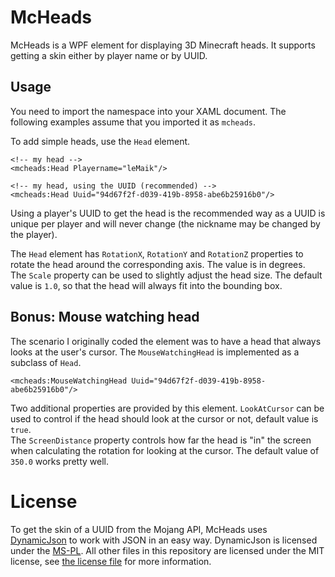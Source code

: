 # McHeads
McHeads is a WPF element for displaying 3D Minecraft heads. It supports getting a skin either by player name or by UUID.

## Usage
You need to import the namespace into your XAML document. The following examples assume that you imported it as `mcheads`.

To add simple heads, use the `Head` element.
```xaml
<!-- my head -->
<mcheads:Head Playername="leMaik"/>

<!-- my head, using the UUID (recommended) -->
<mcheads:Head Uuid="94d67f2f-d039-419b-8958-abe6b25916b0"/>
```
Using a player's UUID to get the head is the recommended way as a UUID is unique per player and will never change (the nickname may be changed by the player).

The `Head` element has `RotationX`, `RotationY` and `RotationZ` properties to rotate the head around the corresponding axis. The value is in degrees.  
The `Scale` property can be used to slightly adjust the head size. The default value is `1.0`, so that the head will always fit into the bounding box.

## Bonus: Mouse watching head
The scenario I originally coded the element was to have a head that always looks at the user's cursor. The `MouseWatchingHead` is implemented as a subclass of `Head`.

```xaml
<mcheads:MouseWatchingHead Uuid="94d67f2f-d039-419b-8958-abe6b25916b0"/>
```
Two additional properties are provided by this element. `LookAtCursor` can be used to control if the head should look at the cursor or not, default value is `true`.  
The `ScreenDistance` property controls how far the head is "in" the screen when calculating the rotation for looking at the cursor. The default value of `350.0` works pretty well.

# License
To get the skin of a UUID from the Mojang API, McHeads uses [DynamicJson][dynjson] to work with JSON in an easy way. DynamicJson is licensed under the [MS-PL][mspl]. All other files in this repository are licensed under the MIT license, see [the license file][license] for more information.

[dynjson]: http://dynamicjson.codeplex.com/
[mspl]: https://github.com/leMaik/McHeads/blob/master/MS-PL
[license]: https://github.com/leMaik/McHeads/blob/master/LICENSE
